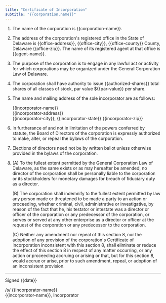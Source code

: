 ```yaml
---
title: "Certificate of Incorporation"
subtitle: "{{corporation.name}}"
---
```


1. The name of the corporation is {{corporation-name}}.

    <!--- DGCL 102(a)(1): corporation name -->

2. The address of the corporation's registered office in the State of Delaware is {{office-address}}, {{office-city}}, {{office-county}} County, Delaware {{office-zip}}. The name of its registered agent at that office is {{agent-name}}.

    <!--- DGCL 102(a)(2): address and name of registered corporate agent -->

    <!--- DGCL 131(c): street, number, city, county and postal code -->

3. The purpose of the corporation is to engage in any lawful act or activity for which corporations may be organized under the General Corporation Law of Delaware.

    <!--- DGCL 102(a)(3): address and name of registered corporate agent -->

4. The corporation shall have authority to issue {{authorized-shares}} total shares of all classes of stock, par value ${{par-value}} per share.

    <!--- DGCL 102(a)(4): the total number of shares of stock which the corporation shall have authority to issue -->

    <!--- DGCL 102(a)(4): the par value of each of such shares -->

5. The name and mailing address of the sole incorporator are as follows:

    {{incorporator-name}}  
    {{incorporator-address}}  
    {{incorporator-city}}, {{incorporator-state}} {{incorporator-zip}}
 
    <!--- DGCL 102(a)(5): name and mailing address of the incorporator or incorporators -->

    <!--- DGCL 102(b)(5): provision limiting the duration of the corporation's existence ... otherwise ... perpetual -->

6. In furtherance of and not in limitation of the powers conferred by statute, the Board of Directors of the corporation is expressly authorized to make, alter, or repeal the bylaws of the corporation.

7. Elections of directors need not be by written ballot unless otherwise provided in the bylaws of the corporation.

    <!-- DGCL 141(a): The business and affairs of the corporation shall be managed by or under the direction of the Board of Directors, except ... certificate of incorporation ... -->

8.  (A) To the fullest extent permitted by the General Corporation Law of Delaware, as the same exists or as may hereafter be amended, no director of the corporation shall be personally liable to the corporation or its stockholders for monetary damages for breach of fiduciary duty as a director.

    (B) The corporation shall indemnify to the fullest extent permitted by law any person made or threatened to be made a party to an action or proceeding, whether criminal, civil, administrative or investigative, by reason of the fact that he, his testator or intestate was a director or officer of the corporation or any predecessor of the corporation, or serves or served at any other enterprise as a director or officer at the request of the corporation or any predecessor to the corporation.

    (C) Neither any amendment nor repeal of this section 8, nor the adoption of any provision of the corporation's Certificate of Incorporation inconsistent with this section 8, shall eliminate or reduce the effect of this section 8 in respect of any matter occurring, or any action or proceeding accruing or arising or that, but for this section 8, would accrue or arise, prior to such amendment, repeal, or adoption of an inconsistent provision.

    <!--- DGCL 102(b)(7) -->

---

Signed {{date}}

/s/ {{incorporator-name}}  
{{incorporator-name}}, Incorporator
